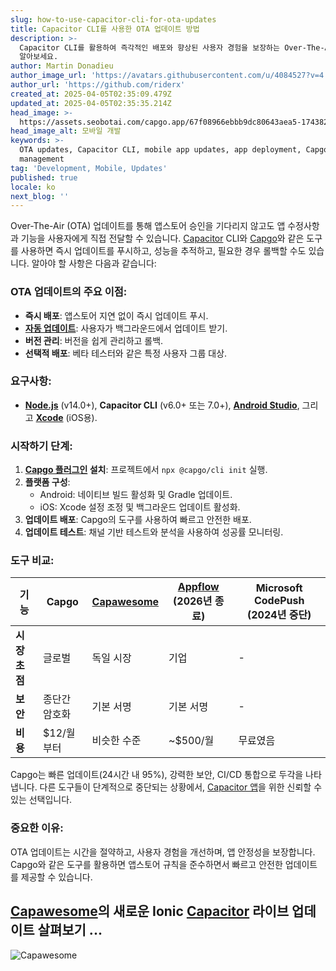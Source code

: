 ```yaml
---
slug: how-to-use-capacitor-cli-for-ota-updates
title: Capacitor CLI를 사용한 OTA 업데이트 방법
description: >-
  Capacitor CLI를 활용하여 즉각적인 배포와 향상된 사용자 경험을 보장하는 Over-The-Air 업데이트를 수행하는 방법을
  알아보세요.
author: Martin Donadieu
author_image_url: 'https://avatars.githubusercontent.com/u/4084527?v=4'
author_url: 'https://github.com/riderx'
created_at: 2025-04-05T02:35:09.479Z
updated_at: 2025-04-05T02:35:35.214Z
head_image: >-
  https://assets.seobotai.com/capgo.app/67f08966ebbb9dc80643aea5-1743820535214.jpg
head_image_alt: 모바일 개발
keywords: >-
  OTA updates, Capacitor CLI, mobile app updates, app deployment, Capgo, version
  management
tag: 'Development, Mobile, Updates'
published: true
locale: ko
next_blog: ''
---
```

Over-The-Air (OTA) 업데이트를 통해 앱스토어 승인을 기다리지 않고도 앱 수정사항과 기능을 사용자에게 직접 전달할 수 있습니다. [Capacitor](https://capacitorjs.com/) CLI와 [Capgo](https://capgo.app/)와 같은 도구를 사용하면 즉시 업데이트를 푸시하고, 성능을 추적하고, 필요한 경우 롤백할 수도 있습니다. 알아야 할 사항은 다음과 같습니다:

### OTA 업데이트의 주요 이점:

-   **즉시 배포**: 앱스토어 지연 없이 즉시 업데이트 푸시.
-   **[자동 업데이트](https://capgo.app/docs/plugin/cloud-mode/auto-update/)**: 사용자가 백그라운드에서 업데이트 받기.
-   **버전 관리**: 버전을 쉽게 관리하고 롤백.
-   **선택적 배포**: 베타 테스터와 같은 특정 사용자 그룹 대상.

### 요구사항:

-   **[Node.js](https://nodejs.org/en)** (v14.0+), **Capacitor CLI** (v6.0+ 또는 7.0+), **[Android Studio](https://developer.android.com/studio)**, 그리고 **[Xcode](https://developer.apple.com/xcode/)** (iOS용).

### 시작하기 단계:

1.  **[Capgo 플러그인](https://capgo.app/plugins/) 설치**: 프로젝트에서 `npx @capgo/cli init` 실행.
2.  **플랫폼 구성**:
    -   Android: 네이티브 빌드 활성화 및 Gradle 업데이트.
    -   iOS: Xcode 설정 조정 및 백그라운드 업데이트 활성화.
3.  **업데이트 배포**: Capgo의 도구를 사용하여 빠르고 안전한 배포.
4.  **업데이트 테스트**: 채널 기반 테스트와 분석을 사용하여 성공률 모니터링.

### 도구 비교:

| 기능 | Capgo | [Capawesome](https://capawesome.io/) | [Appflow](https://ionic.io/appflow/) (2026년 종료) | Microsoft CodePush (2024년 중단) |
| --- | --- | --- | --- | --- |
| **시장 초점** | 글로벌 | 독일 시장 | 기업 | \-  |
| **보안** | 종단간 암호화 | 기본 서명 | 기본 서명 | \-  |
| **비용** | $12/월부터 | 비슷한 수준 | ~$500/월 | 무료였음 |

Capgo는 빠른 업데이트(24시간 내 95%), 강력한 보안, CI/CD 통합으로 두각을 나타냅니다. 다른 도구들이 단계적으로 중단되는 상황에서, [Capacitor 앱](https://capgo.app/blog/capacitor-comprehensive-guide/)을 위한 신뢰할 수 있는 선택입니다.

### 중요한 이유:

OTA 업데이트는 시간을 절약하고, 사용자 경험을 개선하며, 앱 안정성을 보장합니다. Capgo와 같은 도구를 활용하면 앱스토어 규칙을 준수하면서 빠르고 안전한 업데이트를 제공할 수 있습니다.

## [Capawesome](https://capawesome.io/)의 새로운 Ionic [Capacitor](https://capacitorjs.com/) 라이브 업데이트 살펴보기 ...

![Capawesome](https://assets.seobotai.com/capgo.app/67f08966ebbb9dc80643aea5/5b1313ba32c189efb1a18534f5d1b0bc.jpg)
